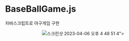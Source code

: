 # BaseBallGame.js
자바스크립트로 야구게임 구현

<p align="center">
  <img src = "<img width="590" alt="스크린샷 2023-04-06 오후 4 48 51 4" src="https://user-images.githubusercontent.com/119859793/230310884-159495db-fd59-41eb-8029-5a8587955257.png">">
</p>
